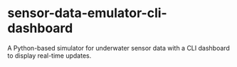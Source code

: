 # sensor-data-emulator-cli-dashboard
A Python-based simulator for underwater sensor data with a CLI dashboard to display real-time updates.
